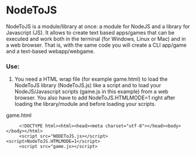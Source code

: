 # NodeToJS
NodeToJS is a module/library at once: a module for NodeJS and a library for Javascript (JS). It allows to create text based apps/games that can be executed and work both in the terminal (for Windows, Linux or Mac) and in a web browser. That is, with the same code you will create a CLI app/game and a text-based webapp/webgame.

### Use:
1. You need a HTML wrap file (for example game.html) to load the NodeToJS library (NodeToJS.js) like a script and to load your NodeJS/Javascript scripts (game.js in this example) from a web browser. You also have to add NodeToJS.HTMLMODE=1 right after loading the library/module and before loading your scripts.

game.html
```
     <!DOCTYPE html><html><head><meta charset="utf-8"></head><body></body></html>
     <script src="NODEToJS.js></script><script>NodeToJS.HTMLMODE=1</script>
     <script src="game.js></script>
```

